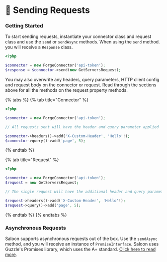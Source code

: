 # 🚀 Sending Requests

### Getting Started

To start sending requests, instantiate your connector class and request class and use the `send` or `sendAsync` methods. When using the `send` method. you will receive a `Response` class.

```php
<?php

$connector = new ForgeConnector('api-token');
$response = $connector->send(new GetServersRequest);

```

You may also overwrite any headers, query parameters, HTTP client config and request body on the connector or request. Read through the sections above for all the methods on the request property methods.

{% tabs %}
{% tab title="Connector" %}
```php
<?php

$connector = new ForgeConnector('api-token');

// All requests sent will have the header and query parameter applied

$connector->headers()->add('X-Custom-Header', 'Hello'!);
$connector->query()->add('page', 5);
```
{% endtab %}

{% tab title="Request" %}
```php
<?php

$connector = new ForgeConnector('api-token');
$request = new GetServersRequest;

// The single request will have the additional header and query parameter.

$request->headers()->add('X-Custom-Header', 'Hello'!);
$request->query()->add('page', 5);
```
{% endtab %}
{% endtabs %}

### Asynchronous Requests

Saloon supports asynchronous requests out of the box. Use the `sendAsync` method, and you will receive an instance of `PromiseInterface`. Saloon uses Guzzle's Promises library, which uses the A+ standard. [Click here to read more](https://github.com/guzzle/promises).

&#x20;
